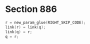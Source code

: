 # Section 886

```c << Put the \rightskip glue after node |q| >>=
r = new_param_glue(RIGHT_SKIP_CODE);
link(r) = link(q);
link(q) = r;
q = r;
```
